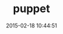 ---
layout: post
title:  "puppet"
repo:   "puppetlabs/puppet"
date:   2015-02-18 10:44:51
gemurl: https://github.com/puppetlabs/puppet
---